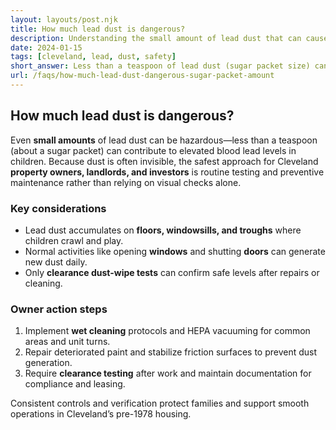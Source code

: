 ```yaml
---
layout: layouts/post.njk
title: How much lead dust is dangerous?
description: Understanding the small amount of lead dust that can cause serious harm - just a teaspoon (sugar packet size)
date: 2024-01-15
tags: [cleveland, lead, dust, safety]
short_answer: Less than a teaspoon of lead dust (sugar packet size) can cause serious, long-term harm. Even invisible amounts can be dangerous when ingested or inhaled.
url: /faqs/how-much-lead-dust-dangerous-sugar-packet-amount
---
```

<h2>How much lead dust is dangerous?</h2>
<p>Even <strong>small amounts</strong> of lead dust can be hazardous—less than a teaspoon (about a sugar packet) can contribute to elevated blood lead levels in children. Because dust is often invisible, the safest approach for Cleveland <strong>property owners, landlords, and investors</strong> is routine testing and preventive maintenance rather than relying on visual checks alone.</p>
<h3>Key considerations</h3>
<ul>
  <li>Lead dust accumulates on <strong>floors, windowsills, and troughs</strong> where children crawl and play.</li>
  <li>Normal activities like opening <strong>windows</strong> and shutting <strong>doors</strong> can generate new dust daily.</li>
  <li>Only <strong>clearance dust-wipe tests</strong> can confirm safe levels after repairs or cleaning.</li>
</ul>
<h3>Owner action steps</h3>
<ol>
  <li>Implement <strong>wet cleaning</strong> protocols and HEPA vacuuming for common areas and unit turns.</li>
  <li>Repair deteriorated paint and stabilize friction surfaces to prevent dust generation.</li>
  <li>Require <strong>clearance testing</strong> after work and maintain documentation for compliance and leasing.</li>
</ol>
<p>Consistent controls and verification protect families and support smooth operations in Cleveland’s pre-1978 housing.</p>
